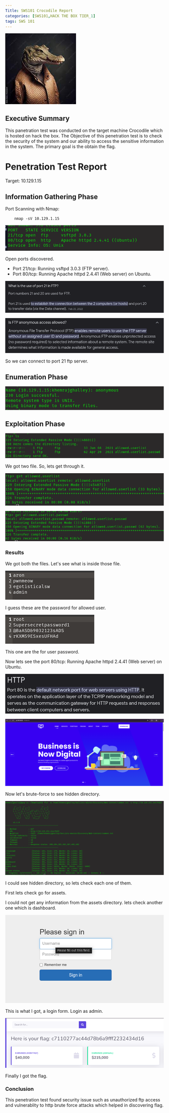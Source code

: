 ```yaml
---
Title: SWS101 Crocodile Report
categories: [SWS101,HACK THE BOX TIER_1]
tags: SWS 101
---
```


![crocodile](../assets/crocodile/crocodile.jpeg)

## Executive Summary
This panetration test was conducted on the target machine Crocodile which is hosted on hack the box. The Objective of this penetration test is to check the security of the system and our ability to access the sensitive information in the system. The primary goal is the obtain the flag.

# Penetration Test Report
Target: 10.129.1.15

## Information Gathering Phase
Port Scanning with Nmap:

        nmap -sV 10.129.1.15


![crocodile nmap](../assets/crocodile/crocodilenmap.png)

Open ports discovered.

* Port 21/tcp: Running vsftpd 3.0.3 (FTP server).
* Port 80/tcp: Running Apache httpd 2.4.41 (Web server) on Ubuntu.

![port 21](../assets/crocodile/port21.png)

![port 21](../assets/crocodile/ftp21.png)

So we can connect to port 21 ftp server.

## Enumeration Phase

![ftp login](../assets/crocodile/ftplogin.png)

## Exploitation Phase
![ftp login](../assets/crocodile/ftp21ls.png)

We got two file. So, lets get through it.

![ftp login](../assets/crocodile/ftpget1.png)

![ftp login](../assets/crocodile/ftpget2.png)

### Results

We got both the files. Let's see what is inside those file.

![user](../assets/crocodile/user1.png)

I guess these are the password for allowed user.

![passwd](../assets/crocodile/user2.png)

This one are the for user password.

Now lets see the port 80/tcp: Running Apache httpd 2.4.41 (Web server) on Ubuntu.

![p80tcphttp](../assets/crocodile/p80tcphttp.png)

![p80tcphttp](../assets/crocodile/webpagep80.png)

Now let's brute-force to see hidden directory.

![p80tcphttp](../assets/crocodile/crocodilebruteforce.png)

I could see hidden directory, so lets check each one of them.

First lets check go for assets.

I could not get any information from the assets directory. lets check another one which is dashboard.

![p80tcphttp](../assets/crocodile/crocodilelogin.png)

This is what I got, a login form. Login as admin.

![p80tcphttp](../assets/crocodile/crocodileflag.png)

Finally I got the flag.

### Conclusion

This penetration test found security issue such as unauthorized ftp access and vulnerablity to http brute force attacks which helped in discovering flag. 